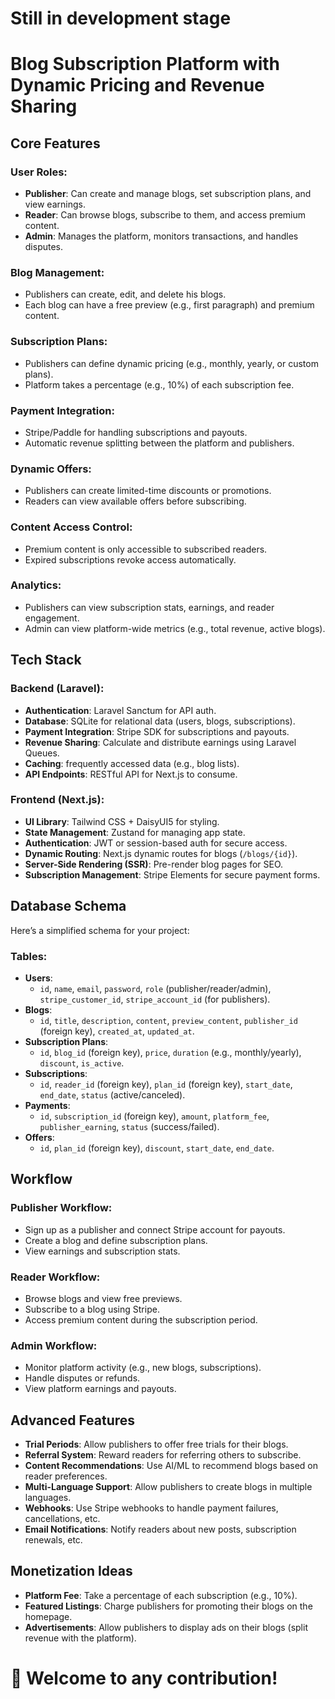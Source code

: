 # Still in development stage
# Blog Subscription Platform with Dynamic Pricing and Revenue Sharing

## Core Features

### User Roles:
- **Publisher**: Can create and manage blogs, set subscription plans, and view earnings.
- **Reader**: Can browse blogs, subscribe to them, and access premium content.
- **Admin**: Manages the platform, monitors transactions, and handles disputes.

### Blog Management:
- Publishers can create, edit, and delete his blogs.
- Each blog can have a free preview (e.g., first paragraph) and premium content.

### Subscription Plans:
- Publishers can define dynamic pricing (e.g., monthly, yearly, or custom plans).
- Platform takes a percentage (e.g., 10%) of each subscription fee.

### Payment Integration:
- Stripe/Paddle for handling subscriptions and payouts.
- Automatic revenue splitting between the platform and publishers.

### Dynamic Offers:
- Publishers can create limited-time discounts or promotions.
- Readers can view available offers before subscribing.

### Content Access Control:
- Premium content is only accessible to subscribed readers.
- Expired subscriptions revoke access automatically.

### Analytics:
- Publishers can view subscription stats, earnings, and reader engagement.
- Admin can view platform-wide metrics (e.g., total revenue, active blogs).

## Tech Stack

### Backend (Laravel):
- **Authentication**: Laravel Sanctum for API auth.
- **Database**: SQLite for relational data (users, blogs, subscriptions).
- **Payment Integration**: Stripe SDK for subscriptions and payouts.
- **Revenue Sharing**: Calculate and distribute earnings using Laravel Queues.
- **Caching**: frequently accessed data (e.g., blog lists).
- **API Endpoints**: RESTful API for Next.js to consume.

### Frontend (Next.js):
- **UI Library**: Tailwind CSS + DaisyUI5 for styling.
- **State Management**: Zustand for managing app state.
- **Authentication**: JWT or session-based auth for secure access.
- **Dynamic Routing**: Next.js dynamic routes for blogs (`/blogs/{id}`).
- **Server-Side Rendering (SSR)**: Pre-render blog pages for SEO.
- **Subscription Management**: Stripe Elements for secure payment forms.

## Database Schema

Here’s a simplified schema for your project:

### Tables:
- **Users**:
  - `id`, `name`, `email`, `password`, `role` (publisher/reader/admin), `stripe_customer_id`, `stripe_account_id` (for publishers).
- **Blogs**:
  - `id`, `title`, `description`, `content`, `preview_content`, `publisher_id` (foreign key), `created_at`, `updated_at`.
- **Subscription Plans**:
  - `id`, `blog_id` (foreign key), `price`, `duration` (e.g., monthly/yearly), `discount`, `is_active`.
- **Subscriptions**:
  - `id`, `reader_id` (foreign key), `plan_id` (foreign key), `start_date`, `end_date`, `status` (active/canceled).
- **Payments**:
  - `id`, `subscription_id` (foreign key), `amount`, `platform_fee`, `publisher_earning`, `status` (success/failed).
- **Offers**:
  - `id`, `plan_id` (foreign key), `discount`, `start_date`, `end_date`.

## Workflow

### Publisher Workflow:
- Sign up as a publisher and connect Stripe account for payouts.
- Create a blog and define subscription plans.
- View earnings and subscription stats.

### Reader Workflow:
- Browse blogs and view free previews.
- Subscribe to a blog using Stripe.
- Access premium content during the subscription period.

### Admin Workflow:
- Monitor platform activity (e.g., new blogs, subscriptions).
- Handle disputes or refunds.
- View platform earnings and payouts.

## Advanced Features

- **Trial Periods**: Allow publishers to offer free trials for their blogs.
- **Referral System**: Reward readers for referring others to subscribe.
- **Content Recommendations**: Use AI/ML to recommend blogs based on reader preferences.
- **Multi-Language Support**: Allow publishers to create blogs in multiple languages.
- **Webhooks**: Use Stripe webhooks to handle payment failures, cancellations, etc.
- **Email Notifications**: Notify readers about new posts, subscription renewals, etc.

## Monetization Ideas

- **Platform Fee**: Take a percentage of each subscription (e.g., 10%).
- **Featured Listings**: Charge publishers for promoting their blogs on the homepage.
- **Advertisements**: Allow publishers to display ads on their blogs (split revenue with the platform).


# 👋 Welcome to any contribution!